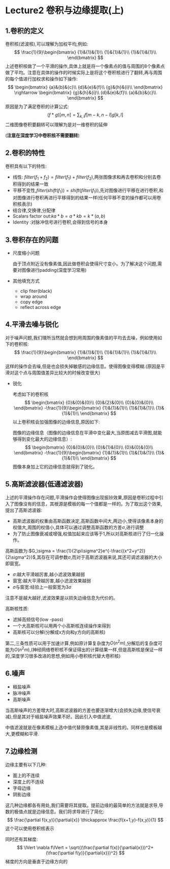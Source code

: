 # Lecture2 卷积与边缘提取(上)

## 1.卷积的定义

卷积核(滤波核),可以理解为加权平均,例如:
$$
\frac{1}{9}\begin{bmatrix}
{1}&{1}&{1}\\
{1}&{1}&{1}\\
{1}&{1}&{1}\\
\end{bmatrix}
$$
上述卷积核做了一个平滑的操作,具体上就是将一个像素点的值与周围的8个像素点做了平均。注意在具体的操作的时候实际上是将这个卷积核进行了翻转,再与周围的每个值进行加权求和操作如下操作:
$$
\begin{bmatrix}
{a}&{b}&{c}\\
{d}&{e}&{f}\\
{g}&{h}&{i}\\
\end{bmatrix} \rightarrow 
\begin{bmatrix}
{g}&{h}&{i}\\
{d}&{e}&{f}\\
{a}&{b}&{c}\\
\end{bmatrix}
$$
原因是为了满足卷积的计算公式:
$$
(f*g)[m,n] = \sum_{k,l}f[m-k,n-l]g[k,l]
$$
二维图像卷积要翻转可以理解为是对一维卷积的延伸

(**注意在深度学习中卷积核不需要翻转**)

## 2.卷积的特性

卷积具有以下的特性:

- 线性: $filter(f_1+f_2) = filter(f_1) + filter(f_2)$,两张图像求和再去卷积和分别去卷积得到的结果一致
- 平移不变性,$filter(shift(f_1)) = shift(filter(f_1))$,先对图像进行平移在进行卷积,和对图像进行卷积再进行平移得到的结果一样(任何平移不变的操作都可以用卷积核表示)
- 结合律,交换律,分配律
- Scalars factor out:$ka*b = a*kb = k*(a,b)$
- Identity :对脉冲信号进行卷积,会得到信号的本身

## 3.卷积存在的问题

- 尺度缩小问题

  由于顶点附近没有像素值,因此做卷积会使得尺寸变小。为了解决这个问题,需要对图像进行padding(深度学习常用)

- 其他填充方式

  - clip fiter(black)
  - wrap around
  - copy edge
  - reflect across edge

## 4.平滑去噪与锐化

对于噪声问题,我们理所当然就会想到用周围的像素值的平均去去噪，例如使用如下的卷积核:
$$
\frac{1}{9}\begin{bmatrix}
{1}&{1}&{1}\\
{1}&{1}&{1}\\
{1}&{1}&{1}\\
\end{bmatrix}
$$
这样的操作会去噪,但是也会损失掉敏感的边缘信息。使得图像变得模糊.(原因是平滑对这个点与周围值差异比较大的时候改变很大)

- 锐化

  考虑如下的卷积核
  $$
  \begin{bmatrix}
  {0}&{0}&{0}\\
  {0}&{2}&{0}\\
  {0}&{0}&{0}\\
  \end{bmatrix} -\frac{1}{9}\begin{bmatrix}
  {1}&{1}&{1}\\
  {1}&{1}&{1}\\
  {1}&{1}&{1}\\
  \end{bmatrix}
  $$
  以上卷积核会加强图像的边缘信息,原因如下:

  图像的边缘信息（图像的边缘信息在平滑中变化最大,当原图减去平滑图,就能够得到变化最大的边缘信息）:
  $$
  \begin{bmatrix}
  {0}&{0}&{0}\\
  {0}&{1}&{0}\\
  {0}&{0}&{0}\\
  \end{bmatrix} -\frac{1}{9}\begin{bmatrix}
  {1}&{1}&{1}\\
  {1}&{1}&{1}\\
  {1}&{1}&{1}\\
  \end{bmatrix}
  $$
  图像本身加上它的边缘信息就得到了锐化。

## 5.高斯滤波器(低通滤波器)

上述的平滑操作存在问题,平滑操作会使得图像出现振铃效果,原因是卷积过程中引入了图像没有的信息，其根源是模板的每一个值都是一样的。为了取出这个效果,提出了高斯滤波器:

- 高斯滤波器的权重由高斯函数决定,高斯函数中间大,两边小,使得该像素本身的权值大,周围的权值小,具体可以通过调整高斯函数的方差$\sigma$,进行调整
- 为了防止图像衰减或增强,权值加起来应该等于1,所以对高斯核进行了归一化操作。

高斯函数为:$G_\sigma = \frac{1}{2\pi\sigma^2}e^{-\frac{(x^2+y^2)}{2\sigma^2}}$,其存在可调参数$\sigma$,而对于高斯滤波器来说,其还可调滤波器的大小即窗宽。

- $\sigma$:越大平滑越厉害,越小滤波效果越弱
- 窗宽:越大平滑越厉害,越小滤波效果越弱
- $\sigma$与窗宽:经验上一般窗宽为$3\sigma$

注意不是越大越好,滤波效果是以损失边缘信息为代价的。

高斯核性质:

- 滤掉高频信号(low -pass)
- 一个大高斯核可以用两个小高斯核连续操作来得到
- 高斯核可以分解(分解成x方向和y方向的高斯核)

第二,三条性质可以用于加速计算,例如原计算复杂度为$O(n^2m)$,分解后的复杂度可能为$O(n^2m)$,(神经网络卷积核不保证得出的计算结果一样,但是高斯核是保证一样的,深度学习很多改进的思想,例如用小卷积核代替大卷积核)

## 6.噪声

- 椒盐噪声
- 脉冲噪声
- 高斯噪声

当高斯噪声的方差增大时,高斯滤波器的方差也要逐渐增大(会损失边缘,使信号衰减),但是其对于椒盐噪声效果不好。因此引入中值滤波,

中值滤波就是在像素模板上选中值代替原像素值,其是非线性的。同样也是模板越大,更模糊和平滑.

## 7.边缘检测

边缘主要有以下几种:

- 面上的不连续
- 深度上的不连续
- 字母边缘
- 阴影边缘

这几种边缘都各有用处,我们需要将其提取。提前边缘的最简单的方法就是求导,导数的极值点就是边缘信息。我们将求导进行了简化:
$$
\frac{\partial f(x,y)}{\partial{x}} \thickapprox \frac{f(x+1,y)-f(x,y)}{1}
$$
这个可以使用卷积核表示

同时还有其梯度:
$$
\lVert \nabla f\lVert = \sqrt{(\frac{\partial f(x)}{\partial{x}})^2+(\frac{\partial f(y)}{\partial{x}})^2}
$$
梯度的方向是垂直于边缘方向的

